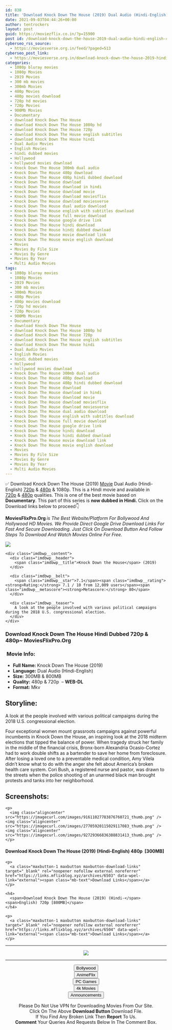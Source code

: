 ```yaml
---
id: 838
title: 'Download Knock Down The House (2019) Dual Audio (Hindi-English) 480p [300MB] || 720p [800MB]'
date: 2021-09-03T04:44:26+00:00
author: tentrockers
layout: post
guid: https://moviezflix.co.in/?p=15900
post id: /download-knock-down-the-house-2019-dual-audio-hindi-english-480p-300mb-720p-800mb/
cyberseo_rss_source:
  - https://moviesverse.org.in/feed/?paged=513
cyberseo_post_link:
  - https://moviesverse.org.in/download-knock-down-the-house-2019-hindi-480p-720p/
categories:
  - 1080p bluray movies
  - 1080p Movies
  - 2019 Movies
  - 300 mb movies
  - 300mb Movies
  - 480p Movies
  - 480p movies download
  - 720p hd movies
  - 720p Movies
  - 900Mb Movies
  - Documentary
  - download Knock Down The House
  - download Knock Down The House 1080p hd
  - download Knock Down The House 720p
  - download Knock Down The House english subtitles
  - download Knock Down The House hindi
  - Dual Audio Movies
  - English Movies
  - hindi dubbed movies
  - Hollywood
  - hollywood movies download
  - Knock Down The House 300mb dual audio
  - Knock Down The House 480p download
  - Knock Down The House 480p hindi dubbed download
  - Knock Down The House download
  - Knock Down The House download in hindi
  - Knock Down The House download movie
  - Knock Down The House download moviesflix
  - Knock Down The House download moviesverse
  - Knock Down The House dual audio download
  - Knock Down The House english with subtitles download
  - Knock Down The House full movie download
  - Knock Down The House google drive link
  - Knock Down The House hindi download
  - Knock Down The House hindi dubbed download
  - Knock Down The House movie download link
  - Knock Down The House movie english download
  - Movies
  - Movies By File Size
  - Movies By Genre
  - Movies By Year
  - Multi Audio Movies
tags:
  - 1080p bluray movies
  - 1080p Movies
  - 2019 Movies
  - 300 mb movies
  - 300mb Movies
  - 480p Movies
  - 480p movies download
  - 720p hd movies
  - 720p Movies
  - 900Mb Movies
  - Documentary
  - download Knock Down The House
  - download Knock Down The House 1080p hd
  - download Knock Down The House 720p
  - download Knock Down The House english subtitles
  - download Knock Down The House hindi
  - Dual Audio Movies
  - English Movies
  - hindi dubbed movies
  - Hollywood
  - hollywood movies download
  - Knock Down The House 300mb dual audio
  - Knock Down The House 480p download
  - Knock Down The House 480p hindi dubbed download
  - Knock Down The House download
  - Knock Down The House download in hindi
  - Knock Down The House download movie
  - Knock Down The House download moviesflix
  - Knock Down The House download moviesverse
  - Knock Down The House dual audio download
  - Knock Down The House english with subtitles download
  - Knock Down The House full movie download
  - Knock Down The House google drive link
  - Knock Down The House hindi download
  - Knock Down The House hindi dubbed download
  - Knock Down The House movie download link
  - Knock Down The House movie english download
  - Movies
  - Movies By File Size
  - Movies By Genre
  - Movies By Year
  - Multi Audio Movies
---
```

<div class="thecontent clearfix">
  <p>
    ✅ Download Knock Down The House (2019) <a href="https://moviesverse.org.in/category/movies/" data-wpel-link="internal">Movie</a> Dual Audio (Hindi-English) <a href="https://moviesverse.org.in/720p-movies/" data-wpel-link="internal">720p</a>&nbsp;&&nbsp;<a href="https://moviesverse.org.in/480p-movies/" data-wpel-link="internal">480p</a> & 1080p. This is a Hindi movie and available in <a href="https://moviesverse.org.in/720p-movies/" data-wpel-link="internal">720p</a>&nbsp;&&nbsp;<a href="https://moviesverse.org.in/480p-movies/" data-wpel-link="internal">480p</a> qualities. This is one of the best movie based on <strong>Documentary</strong>. This part of this series is <strong>now dubbed in <span>Hindi.&nbsp;</span></strong><span>Click on the Download links below to proceed👇</span>
  </p>
  
  <p>
    <strong><span>MoviesFlixPro.Org&nbsp;</span></strong><em>is The Best Website/Platform For Bollywood And Hollywood HD Movies. We Provide Direct Google Drive Download Links For Fast And Secure Downloading. Just Click On Download Button And Follow Steps To&nbsp;Download And Watch Movies Online For Free.</em>
  </p>
  
  <div class="imdbwp imdbwp--movie dark">
    <div class="imdbwp__thumb">
      <a class="imdbwp__link" target="_blank" title="Knock Down the House" href="https://www.imdb.com/title/tt9358052/" rel="nofollow external noopener noreferrer" data-wpel-link="external"><img class="imdbwp__img" src="https://m.media-amazon.com/images/M/MV5BOWU4NThhODYtN2Q2YS00YjQ0LWFjMDktMTdiYjYyYzlhNjY4XkEyXkFqcGdeQXVyMTU4MDMyNjk@._V1_SX300.jpg" /></a>
    </div>
    
    <div class="imdbwp__content">
      <div class="imdbwp__header">
        <span class="imdbwp__title">Knock Down the House</span> (2019)
      </div>
      
      <div class="imdbwp__belt">
        <span class="imdbwp__star">7.1</span><span class="imdbwp__rating"><strong>Rating:</strong> 7.1 / 10 from 12,009 users</span><span class="imdbwp__metascore"><strong>Metascore:</strong> 80</span>
      </div>
      
      <div class="imdbwp__teaser">
        A look at the people involved with various political campaigns during the 2018 U.S. congressional election.
      </div>
    </div>
  </div>
  
  <h3>
    <span>Download Knock Down The House Hindi Dubbed 720p & 480p~ MoviesFlixPro.Org</span>
  </h3>
  
  <h3>
    <span>&nbsp;Movie Info:&nbsp;</span>
  </h3>
  
  <ul>
    <li>
      <strong>Full Name: </strong>Knock Down The House (2019)
    </li>
    <li>
      <strong>Language:</strong> Dual Audio (Hindi-English)
    </li>
    <li>
      <strong>Size:</strong> 300MB & 800MB
    </li>
    <li>
      <strong>Quality:</strong> 480p & 720p&nbsp; – <span><strong>WEB-DL</strong></span>
    </li>
    <li>
      <strong>Format:</strong>&nbsp;Mkv
    </li>
  </ul>
  
  <h2>
    <span>Storyline:</span>
  </h2>
  
  <p>
    A look at the people involved with various political campaigns during the 2018 U.S. congressional election.
  </p>
  
  <div>
    Four exceptional women mount grassroots campaigns against powerful incumbents in Knock Down the House, an inspiring look at the 2018 midterm elections that tipped the balance of power. When tragedy struck her family in the middle of the financial crisis, Bronx-born Alexandria Ocasio-Cortez had to work double shifts as a bartender to save her home from foreclosure. After losing a loved one to a preventable medical condition, Amy Vilela didn’t know what to do with the anger she felt about America’s broken health care system. Cori Bush, a registered nurse and pastor, was drawn to the streets when the police shooting of an unarmed black man brought protests and tanks into her neighborhood.
  </div>
  
  <div class="summary_text">
    <h2>
      <span>Screenshots:</span>
    </h2>
    
    <p>
      <img class="aligncenter" src="https://imagecurl.com/images/91611027783876760721_thumb.png" /><img class="aligncenter" src="https://imagecurl.com/images/27705920115029117083_thumb.png" /><img class="aligncenter" src="https://imagecurl.com/images/92729366836388831413_thumb.png" />
    </p>
  </div>
  
  <div class="inline canwrap">
    <h4>
      <span>Download Knock Down The House (2019) (Hindi-English) </span><span>480p&nbsp; [300MB]</span>
    </h4>
    
    <p>
      <a class="maxbutton-1 maxbutton maxbutton-download-links" target="_blank" rel="noopener nofollow external noreferrer" href="https://links.mflixblog.xyz/archives/6503" data-wpel-link="external"><span class="mb-text">Download Links</span></a>
    </p>
    
    <h4>
      <span>Download Knock Down The House (2019) (Hindi-</span><span>English) 720p [800MB]</span>
    </h4>
    
    <p>
      <a class="maxbutton-1 maxbutton maxbutton-download-links" target="_blank" rel="noopener nofollow external noreferrer" href="https://links.mflixblog.xyz/archives/6504" data-wpel-link="external"><span class="mb-text">Download Links</span></a>
    </p>
  </div>
</div>

<center>
  </p> 
  
  <hr />
  
  <p>
    <a href="http://gdrivepro.xyz/join.php" data-wpel-link="external" target="_blank" rel="nofollow external noopener noreferrer"><img src="https://i.imgur.com/FhMdWdW.png" /></a>
  </p>
  
  <hr />
  
  <p>
    <a href="https://dogemovies.xyz" target="_blank" data-wpel-link="external" rel="nofollow external noopener noreferrer"><button class="button button5">Bollywood</button></a><br /> <a href="https://animeflix.in" target="_blank" data-wpel-link="external" rel="nofollow external noopener noreferrer"><button class="button button5">AnimeFlix</button></a><br /> <a href="https://gamesflix.net/" target="_blank" data-wpel-link="external" rel="nofollow external noopener noreferrer"><button class="button button5">PC Games</button></a><br /> <a href="https://uhdmovies.in" target="_blank" data-wpel-link="external" rel="nofollow external noopener noreferrer"><button class="button button5">4k Movies</button></a><br /> <a href="https://moviesverse.org.in/announcements/" target="_blank" data-wpel-link="internal" rel="noopener"><button class="button button5">Announcements</button></a>
  </p>
  
  <div class="alert alert-danger">
    Please Do Not Use VPN for Downloading Movies From Our Site.
  </div>
  
  <div class="alert alert-success">
    Click On The Above <strong>Download Button</strong> Download File.
  </div>
  
  <div class="alert alert-warning">
    If You Find Any Broken Link Then <strong>Report</strong> To Us.
  </div>
  
  <div class="alert alert-info">
    <strong>Comment</strong> Your Queries And Requests Below In The Comment Box.
  </div>
  
  <p>
    </center>
  </p>